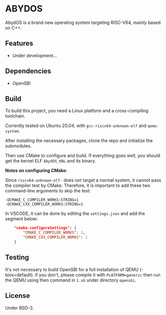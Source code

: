 # ABYDOS

AbydOS is a brand new operating system targeting RISC-V64, mainly based on C++.

## Features

- Under development...

## Dependencies

- OpenSBI

## Build

To build this project, you need a Linux platform and a cross-compiling toolchain.

Currently tested on Ubuntu 20.04, with `gcc-riscv64-unknown-elf` and `qemu-system`.

After installing the necessary packages, clone the repo and initialize the submodules.

Then use CMake to configure and build. If everything goes well, you should get the kernel ELF `AbydOS_KNL` and its binary.

**Notes on configuring CMake:**

Since `riscv64-unknown-elf-` does not target a normal system, it cannot pass the compiler test by CMake. Therefore, it is important to add these two command-line arguments to skip the test:

```
-DCMAKE_C_COMPILER_WORKS:STRING=1 
-DCMAKE_CXX_COMPILER_WORKS:STRING=1
```

In VSCODE, it can be done by editing the `settings.json` and add the segment below:

```json
    "cmake.configureSettings": {
        "CMAKE_C_COMPILER_WORKS": 1,
        "CMAKE_CXX_COMPILER_WORKS": 1
    }
```

## Testing

It's not necessary to build OpenSBI for a full installation of QEMU (-bios=default). if you don't, please compile it with `PLATFORM=generic` then run the QEMU using then command in `1.sh` under directory `opensbi`.  

## License

Under BSD-3.